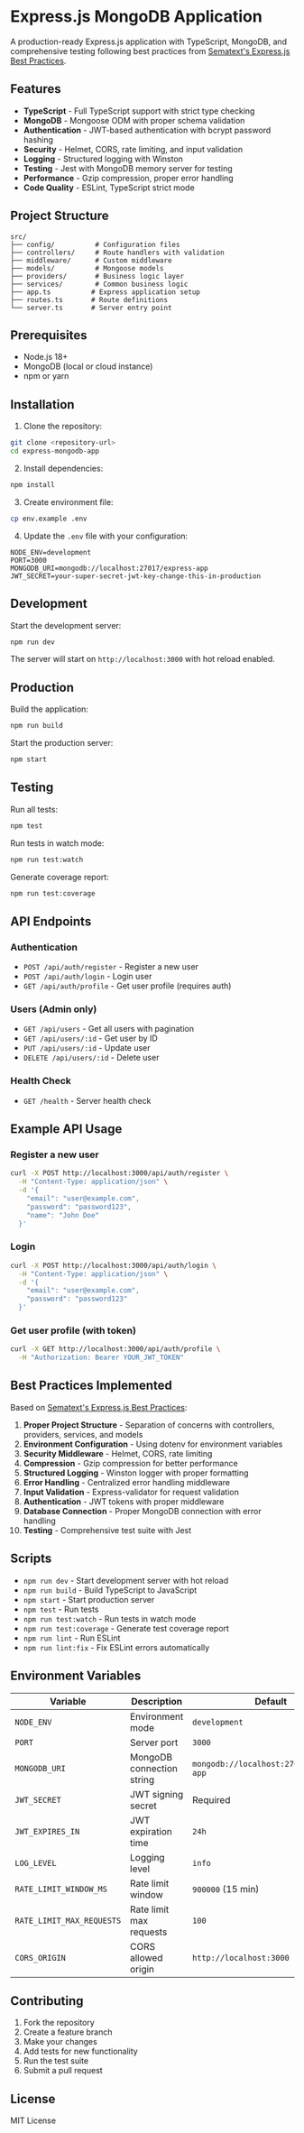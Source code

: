# Express.js MongoDB Application

A production-ready Express.js application with TypeScript, MongoDB, and comprehensive testing following best practices from [Sematext's Express.js Best Practices](https://sematext.com/blog/expressjs-best-practices/).

## Features

- **TypeScript** - Full TypeScript support with strict type checking
- **MongoDB** - Mongoose ODM with proper schema validation
- **Authentication** - JWT-based authentication with bcrypt password hashing
- **Security** - Helmet, CORS, rate limiting, and input validation
- **Logging** - Structured logging with Winston
- **Testing** - Jest with MongoDB memory server for testing
- **Performance** - Gzip compression, proper error handling
- **Code Quality** - ESLint, TypeScript strict mode

## Project Structure

```
src/
├── config/          # Configuration files
├── controllers/     # Route handlers with validation
├── middleware/      # Custom middleware
├── models/          # Mongoose models
├── providers/       # Business logic layer
├── services/        # Common business logic
├── app.ts          # Express application setup
├── routes.ts       # Route definitions
└── server.ts       # Server entry point
```

## Prerequisites

- Node.js 18+
- MongoDB (local or cloud instance)
- npm or yarn

## Installation

1. Clone the repository:

```bash
git clone <repository-url>
cd express-mongodb-app
```

2. Install dependencies:

```bash
npm install
```

3. Create environment file:

```bash
cp env.example .env
```

4. Update the `.env` file with your configuration:

```env
NODE_ENV=development
PORT=3000
MONGODB_URI=mongodb://localhost:27017/express-app
JWT_SECRET=your-super-secret-jwt-key-change-this-in-production
```

## Development

Start the development server:

```bash
npm run dev
```

The server will start on `http://localhost:3000` with hot reload enabled.

## Production

Build the application:

```bash
npm run build
```

Start the production server:

```bash
npm start
```

## Testing

Run all tests:

```bash
npm test
```

Run tests in watch mode:

```bash
npm run test:watch
```

Generate coverage report:

```bash
npm run test:coverage
```

## API Endpoints

### Authentication

- `POST /api/auth/register` - Register a new user
- `POST /api/auth/login` - Login user
- `GET /api/auth/profile` - Get user profile (requires auth)

### Users (Admin only)

- `GET /api/users` - Get all users with pagination
- `GET /api/users/:id` - Get user by ID
- `PUT /api/users/:id` - Update user
- `DELETE /api/users/:id` - Delete user

### Health Check

- `GET /health` - Server health check

## Example API Usage

### Register a new user

```bash
curl -X POST http://localhost:3000/api/auth/register \
  -H "Content-Type: application/json" \
  -d '{
    "email": "user@example.com",
    "password": "password123",
    "name": "John Doe"
  }'
```

### Login

```bash
curl -X POST http://localhost:3000/api/auth/login \
  -H "Content-Type: application/json" \
  -d '{
    "email": "user@example.com",
    "password": "password123"
  }'
```

### Get user profile (with token)

```bash
curl -X GET http://localhost:3000/api/auth/profile \
  -H "Authorization: Bearer YOUR_JWT_TOKEN"
```

## Best Practices Implemented

Based on [Sematext's Express.js Best Practices](https://sematext.com/blog/expressjs-best-practices/):

1. **Proper Project Structure** - Separation of concerns with controllers, providers, services, and models
2. **Environment Configuration** - Using dotenv for environment variables
3. **Security Middleware** - Helmet, CORS, rate limiting
4. **Compression** - Gzip compression for better performance
5. **Structured Logging** - Winston logger with proper formatting
6. **Error Handling** - Centralized error handling middleware
7. **Input Validation** - Express-validator for request validation
8. **Authentication** - JWT tokens with proper middleware
9. **Database Connection** - Proper MongoDB connection with error handling
10. **Testing** - Comprehensive test suite with Jest

## Scripts

- `npm run dev` - Start development server with hot reload
- `npm run build` - Build TypeScript to JavaScript
- `npm start` - Start production server
- `npm test` - Run tests
- `npm run test:watch` - Run tests in watch mode
- `npm run test:coverage` - Generate test coverage report
- `npm run lint` - Run ESLint
- `npm run lint:fix` - Fix ESLint errors automatically

## Environment Variables

| Variable                  | Description               | Default                                 |
| ------------------------- | ------------------------- | --------------------------------------- |
| `NODE_ENV`                | Environment mode          | `development`                           |
| `PORT`                    | Server port               | `3000`                                  |
| `MONGODB_URI`             | MongoDB connection string | `mongodb://localhost:27017/express-app` |
| `JWT_SECRET`              | JWT signing secret        | Required                                |
| `JWT_EXPIRES_IN`          | JWT expiration time       | `24h`                                   |
| `LOG_LEVEL`               | Logging level             | `info`                                  |
| `RATE_LIMIT_WINDOW_MS`    | Rate limit window         | `900000` (15 min)                       |
| `RATE_LIMIT_MAX_REQUESTS` | Rate limit max requests   | `100`                                   |
| `CORS_ORIGIN`             | CORS allowed origin       | `http://localhost:3000`                 |

## Contributing

1. Fork the repository
2. Create a feature branch
3. Make your changes
4. Add tests for new functionality
5. Run the test suite
6. Submit a pull request

## License

MIT License
